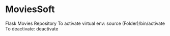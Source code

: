 # MoviesSoft
Flask Movies Repository
To activate virtual env:
source (Folder)/bin/activate
To deactivate:
deactivate
